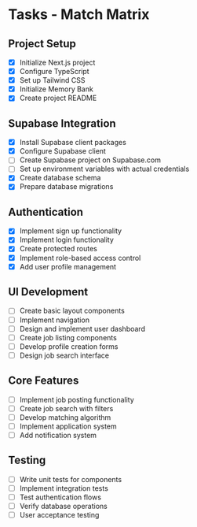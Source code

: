 # Tasks - Match Matrix

## Project Setup

- [x] Initialize Next.js project
- [x] Configure TypeScript
- [x] Set up Tailwind CSS
- [x] Initialize Memory Bank
- [x] Create project README

## Supabase Integration

- [x] Install Supabase client packages
- [x] Configure Supabase client
- [ ] Create Supabase project on Supabase.com
- [ ] Set up environment variables with actual credentials
- [x] Create database schema
- [x] Prepare database migrations

## Authentication

- [x] Implement sign up functionality
- [x] Implement login functionality
- [x] Create protected routes
- [x] Implement role-based access control
- [x] Add user profile management

## UI Development

- [ ] Create basic layout components
- [ ] Implement navigation
- [ ] Design and implement user dashboard
- [ ] Create job listing components
- [ ] Develop profile creation forms
- [ ] Design job search interface

## Core Features

- [ ] Implement job posting functionality
- [ ] Create job search with filters
- [ ] Develop matching algorithm
- [ ] Implement application system
- [ ] Add notification system

## Testing

- [ ] Write unit tests for components
- [ ] Implement integration tests
- [ ] Test authentication flows
- [ ] Verify database operations
- [ ] User acceptance testing
